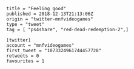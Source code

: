 ```
title = "Feeling good"
published = 2018-12-13T21:13:06Z
origin = "twitter-mnfvideogames"
type = "tweet"
tag = [ "ps4share", "red-dead-redemption-2",]

[twitter]
account = "mnfvideogames"
first_tweet = "1073324961744457728"
retweets = 0
favourites = 1
```

<p class='image'><img src='https://mnf.m17s.net/2018/12/13/DuU3XMWWoAEY7qG.jpg' alt=''></p>

